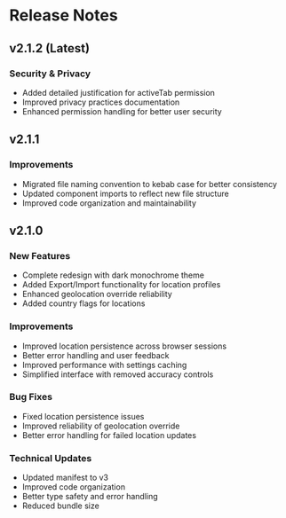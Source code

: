 # Release Notes

## v2.1.2 (Latest)

### Security & Privacy
- Added detailed justification for activeTab permission
- Improved privacy practices documentation
- Enhanced permission handling for better user security

## v2.1.1

### Improvements
- Migrated file naming convention to kebab case for better consistency
- Updated component imports to reflect new file structure
- Improved code organization and maintainability

## v2.1.0

### New Features
- Complete redesign with dark monochrome theme
- Added Export/Import functionality for location profiles
- Enhanced geolocation override reliability
- Added country flags for locations

### Improvements
- Improved location persistence across browser sessions
- Better error handling and user feedback
- Improved performance with settings caching
- Simplified interface with removed accuracy controls

### Bug Fixes
- Fixed location persistence issues
- Improved reliability of geolocation override
- Better error handling for failed location updates

### Technical Updates
- Updated manifest to v3
- Improved code organization
- Better type safety and error handling
- Reduced bundle size 